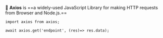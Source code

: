 📌 **Axios** is  ==a widely-used JavaScript Library for making HTTP requests from Browser and Node.js.==

```tsx
import axios from axios;

await axios.get('endpoint', (res)=> res.data);
```